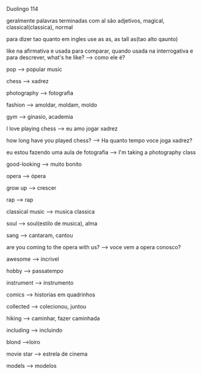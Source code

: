 <p>Duolingo 114</p>

<p>geralmente palavras terminadas com al são adjetivos, magical, classical(classica), normal</p>

<p>para dizer tao quanto em ingles use as as, as tall as(tao alto qaunto)</p>

<p>like na afirmativa e usada para comparar, quando usada na interrogativa e para descrever, what's he like? --> como ele é?</p>

<p>pop --> popular music</p>
<p>chess --> xadrez</p>
<p>photography --> fotografia</p>
<p>fashion --> amoldar, moldam, moldo</p>
<p>gym --> ginasio, academia</p>
<p>I love playing chess --> eu amo jogar xadrez</p>
<p>how long have you played chess? --> Ha quanto tempo voce joga xadrez?</p>
<p>eu estou fazendo uma aula de fotografia --> I'm taking a photography class</p>
<p>good-looking --> muito bonito</p>
<p>opera --> ópera</p>
<p>grow up --> crescer</p>
<p>rap --> rap</p>
<p>classical music --> musica classica</p>
<p>soul --> soul(estilo de musica), alma</p>
<p>sang --> cantaram, cantou</p>
<p>are you coming to the opera with us? --> voce vem a opera conosco?</p>
<p>awesome -->  incrivel</p>
<p>hobby --> passatempo</p>
<p>instrument --> instrumento</p>
<p>comics --> historias em quadrinhos</p>
<p>collected --> colecionou, juntou</p>
<p>hiking --> caminhar, fazer caminhada</p>
<p>including --> incluindo</p>
<p>blond -->loiro</p>
<p>movie star --> estrela de cinema</p>
<p>models --> modelos</p>

